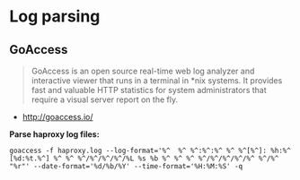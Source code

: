 # Log parsing

## GoAccess

> GoAccess is an open source real-time web log analyzer and interactive viewer that runs in a terminal in *nix systems. It provides fast and valuable HTTP statistics for system administrators that require a visual server report on the fly.

- http://goaccess.io/

**Parse haproxy log files:**

```
goaccess -f haproxy.log --log-format='%^  %^ %^:%^:%^ %^ %^[%^]: %h:%^ [%d:%t.%^] %^ %^ %^/%^/%^/%^/%L %s %b %^ %^ %^ %^/%^/%^/%^/%^ %^/%^ "%r"' --date-format='%d/%b/%Y' --time-format='%H:%M:%S' -q
```
